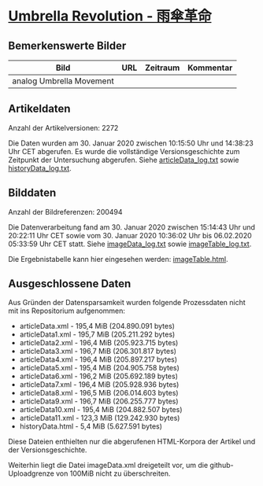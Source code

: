 # [Umbrella Revolution - 雨傘革命](https://zh.wikipedia.org/wiki/%E9%9B%A8%E5%82%98%E9%9D%A9%E5%91%BD)

## Bemerkenswerte Bilder

| Bild | URL | Zeitraum | Kommentar |
| - | - | - | - |
| analog Umbrella Movement |

## Artikeldaten

Anzahl der Artikelversionen: 2272

Die Daten wurden am 30. Januar 2020 zwischen 10:15:50 Uhr und 14:38:23 Uhr CET abgerufen. Es wurde die vollständige Versionsgeschichte zum Zeitpunkt der Untersuchung abgerufen. Siehe [articleData_log.txt](articleData_log.txt) sowie [historyData_log.txt](historyData_log.txt).

## Bilddaten

Anzahl der Bildreferenzen: 200494

Die Datenverarbeitung fand am 30. Januar 2020 zwischen 15:14:43 Uhr und 20:22:11 Uhr CET sowie vom 30. Januar 2020 10:36:02 Uhr bis 06.02.2020 05:33:59 Uhr CET statt. Siehe [imageData_log.txt](imageData_log.txt) sowie [imageTable_log.txt](imageTable_log.txt).

Die Ergebnistabelle kann hier eingesehen werden: [imageTable.html](imageTable.html).

## Ausgeschlossene Daten

Aus Gründen der Datensparsamkeit wurden folgende Prozessdaten nicht mit ins Repositorium aufgenommen:

- articleData.xml - 195,4 MiB (204.890.091 bytes)
- articleData1.xml - 195,7 MiB (205.211.292 bytes)
- articleData2.xml - 196,4 MiB (205.923.715 bytes)
- articleData3.xml - 196,7 MiB (206.301.817 bytes)
- articleData4.xml - 196,4 MiB (205.897.217 bytes)
- articleData5.xml - 195,4 MiB (204.905.758 bytes)
- articleData6.xml - 196,2 MiB (205.692.189 bytes)
- articleData7.xml - 196,4 MiB (205.928.936 bytes)
- articleData8.xml - 196,5 MiB (206.014.603 bytes)
- articleData9.xml - 196,7 MiB (206.255.777 bytes)
- articleData10.xml - 195,4 MiB (204.882.507 bytes)
- articleData11.xml - 123,3 MiB (129.242.930 bytes)
- historyData.html - 5,4 MiB (5.627.591 bytes)

Diese Dateien enthielten nur die abgerufenen HTML-Korpora der Artikel und der Versionsgeschichte.

Weiterhin liegt die Datei imageData.xml dreigeteilt vor, um die github-Uploadgrenze von 100MiB nicht zu überschreiten.